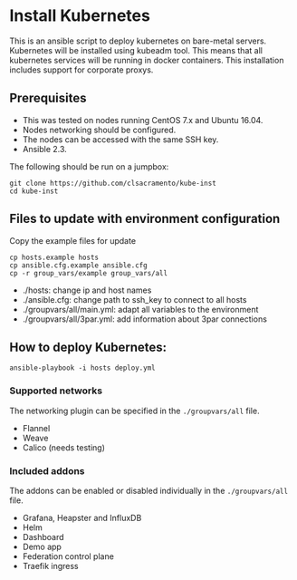 # Install Kubernetes
This is an ansible script to deploy kubernetes on bare-metal servers. Kubernetes will be installed using kubeadm tool. This means that all kubernetes services will be running in docker containers. This installation includes support for corporate proxys.

## Prerequisites
* This was tested on nodes running CentOS 7.x and Ubuntu 16.04.
* Nodes networking should be configured.
* The nodes can be accessed with the same SSH key.
* Ansible 2.3.

The following should be run on a jumpbox:
~~~
git clone https://github.com/clsacramento/kube-inst
cd kube-inst
~~~

## Files to update with environment configuration
Copy the example files for update
~~~
cp hosts.example hosts
cp ansible.cfg.example ansible.cfg
cp -r group_vars/example group_vars/all
~~~

 * ./hosts: change ip and host names
 * ./ansible.cfg: change path to ssh_key to connect to all hosts
 * ./groupvars/all/main.yml: adapt all variables to the environment
 * ./groupvars/all/3par.yml: add information about 3par connections


## How to deploy Kubernetes:
~~~
ansible-playbook -i hosts deploy.yml
~~~

### Supported networks
The networking plugin can be specified in the ```./groupvars/all``` file.
* Flannel
* Weave
* Calico (needs testing)

### Included addons
The addons can be enabled or disabled individually in the ```./groupvars/all``` file.
* Grafana, Heapster and InfluxDB
* Helm
* Dashboard
* Demo app
* Federation control plane
* Traefik ingress
